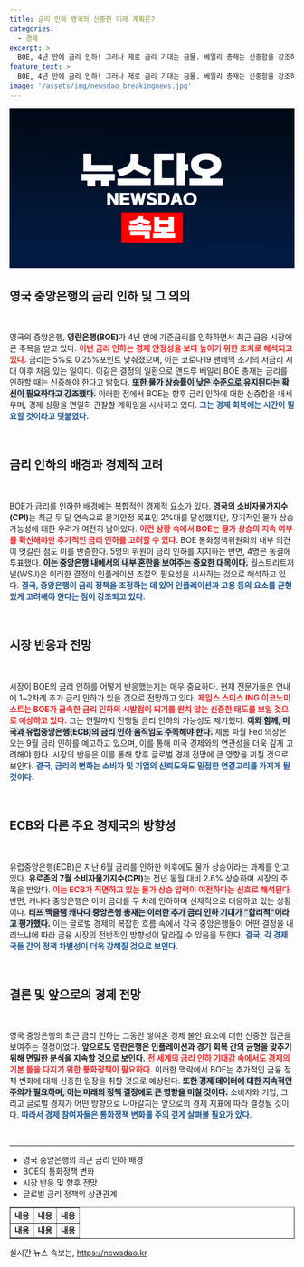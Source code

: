 ```yaml
---
title: 금리 인하 영국의 신중한 미래 계획은?
categories:
  - 경제
excerpt: >
  BOE, 4년 만에 금리 인하! 그러나 제로 금리 기대는 금물. 베일리 총재는 신중함을 강조하며 물가 상승률 전망에 대한 확신 필요성을 언급했습니다. 시장은 1~2차례 추가 인하 가능성을 점쳐요. 자세한 내용은 클릭하여 확인하세요!
feature_text: >
  BOE, 4년 만에 금리 인하! 그러나 제로 금리 기대는 금물. 베일리 총재는 신중함을 강조하며 물가 상승률 전망에 대한 확신 필요성을 언급했습니다. 시장은 1~2차례 추가 인하 가능성을 점쳐요. 자세한 내용은 클릭하여 확인하세요!
image: '/assets/img/newsdao_breakingnews.jpg'
---
```


<p><img src="/assets/img/newsdao_breakingnews.jpg" alt="bookingtag 속보" /></p>

<h2 data-ke-size="size26">영국 중앙은행의 금리 인하 및 그 의의</h2>

<p data-ke-size="size16">&nbsp;</p>

<p>영국의 중앙은행, <b>영란은행(BOE)</b>가 4년 만에 기준금리를 인하하면서 최근 금융 시장에 큰 주목을 받고 있다. <b><span style="color: #ee2323;">이번 금리 인하는 경제 안정성을 보다 높이기 위한 조치로 해석되고 있다.</span></b> 금리는 5%로 0.25%포인트 낮춰졌으며, 이는 코로나19 팬데믹 초기의 저금리 시대 이후 처음 있는 일이다. 이같은 결정의 일환으로 앤드루 베일리 BOE 총재는 금리를 인하할 때는 신중해야 한다고 밝혔다. <b><span style="background-color: #21538527;">또한 물가 상승률이 낮은 수준으로 유지된다는 확신이 필요하다고 강조했다.</span></b> 이러한 점에서 BOE는 향후 금리 인하에 대한 신중함을 내세우며, 경제 상황을 면밀히 관찰할 계획임을 시사하고 있다. <b><span style="color: #1a5490;">그는 경제 회복에는 시간이 필요할 것이라고 덧붙였다.</span></b></p>

<p data-ke-size="size16">&nbsp;</p>

<h2 data-ke-size="size26">금리 인하의 배경과 경제적 고려</h2>

<p data-ke-size="size16">&nbsp;</p>

<p>BOE가 금리를 인하한 배경에는 복합적인 경제적 요소가 있다. <b>영국의 소비자물가지수(CPI)</b>는 최근 두 달 연속으로 물가안정 목표인 2%대를 달성했지만, 장기적인 물가 상승 가능성에 대한 우려가 여전히 남아있다. <b><span style="color: #ee2323;">이런 상황 속에서 BOE는 물가 상승의 지속 여부를 확신해야만 추가적인 금리 인하를 고려할 수 있다.</span></b> BOE 통화정책위원회의 내부 의견이 엇갈린 점도 이를 반증한다. 5명의 위원이 금리 인하를 지지하는 반면, 4명은 동결에 투표했다. <b><span style="background-color: #21538527;">이는 중앙은행 내에서의 내부 혼란을 보여주는 중요한 대목이다.</span></b> 월스트리트저널(WSJ)은 이러한 결정이 인플레이션 조절의 필요성을 시사하는 것으로 해석하고 있다. <b><span style="color: #1a5490;">결국, 중앙은행이 금리 정책을 조정하는 데 있어 인플레이션과 고용 등의 요소를 균형 있게 고려해야 한다는 점이 강조되고 있다.</span></b></p>

<p data-ke-size="size16">&nbsp;</p>

<h2 data-ke-size="size26">시장 반응과 전망</h2>

<p data-ke-size="size16">&nbsp;</p>

<p>시장이 BOE의 금리 인하를 어떻게 반응했는지는 매우 중요하다. 현재 전문가들은 연내에 1~2차례 추가 금리 인하가 있을 것으로 전망하고 있다. <b><span style="color: #ee2323;">제임스 스미스 ING 이코노미스트는 BOE가 급속한 금리 인하의 시발점이 되기를 원치 않는 신중한 태도를 보일 것으로 예상하고 있다.</span></b> 그는 연말까지 진행될 금리 인하의 가능성도 제기했다. <b><span style="background-color: #21538527;">이와 함께, 미국과 유럽중앙은행(ECB)의 금리 인하 움직임도 주목해야 한다.</span></b> 제롬 파월 Fed 의장은 오는 9월 금리 인하를 예고하고 있으며, 이를 통해 미국 경제와의 연관성을 더욱 깊게 고려해야 한다. 시장의 반응은 이를 통해 향후 글로벌 경제 전망에 큰 영향을 끼칠 것으로 보인다. <b><span style="color: #1a5490;">결국, 금리의 변화는 소비자 및 기업의 신뢰도와도 밀접한 연결고리를 가지게 될 것이다.</span></b></p>

<p data-ke-size="size16">&nbsp;</p>

<h2 data-ke-size="size26">ECB와 다른 주요 경제국의 방향성</h2>

<p data-ke-size="size16">&nbsp;</p>

<p>유럽중앙은행(ECB)은 지난 6월 금리를 인하한 이후에도 물가 상승이라는 과제를 안고 있다. <b>유로존의 7월 소비자물가지수(CPI)</b>는 전년 동월 대비 2.6% 상승하며 시장의 주목을 받았다. <b><span style="color: #ee2323;">이는 ECB가 직면하고 있는 물가 상승 압력이 여전하다는 신호로 해석된다.</span></b> 반면, 캐나다 중앙은행은 이미 금리를 두 차례 인하하며 선제적으로 대응하고 있는 상황이다. <b><span style="background-color: #21538527;">티프 맥클램 캐나다 중앙은행 총재는 이러한 추가 금리 인하 기대가 "합리적"이라고 평가했다.</span></b> 이는 글로벌 경제의 복잡한 흐름 속에서 각국 중앙은행들이 어떤 결정을 내리느냐에 따라 금융 시장의 전반적인 방향성이 달라질 수 있음을 뜻한다. <b><span style="color: #1a5490;">결국, 각 경제국들 간의 정책 차별성이 더욱 강해질 것으로 보인다.</span></b></p>

<p data-ke-size="size16">&nbsp;</p>

<h2 data-ke-size="size26">결론 및 앞으로의 경제 전망</h2>

<p data-ke-size="size16">&nbsp;</p>

<p>영국 중앙은행의 최근 금리 인하는 그동안 쌓여온 경제 불안 요소에 대한 신중한 접근을 보여주는 결정이었다. <b>앞으로도 영란은행은 인플레이션과 경기 회복 간의 균형을 맞추기 위해 면밀한 분석을 지속할 것으로 보인다.</b> <b><span style="color: #ee2323;">전 세계의 금리 인하 기대감 속에서도 경제의 기본 틀을 다지기 위한 통화정책이 필요하다.</span></b> 이러한 맥락에서 BOE는 추가적인 금융 정책 변화에 대해 신중한 입장을 취할 것으로 예상된다. <b><span style="background-color: #21538527;">또한 경제 데이터에 대한 지속적인 주의가 필요하며, 이는 미래의 정책 결정에도 큰 영향을 미칠 것이다.</span></b> 소비자와 기업, 그리고 글로벌 경제가 어떤 방향으로 나아갈지는 앞으로의 경제 지표에 따라 결정될 것이다. <b><span style="color: #1a5490;">따라서 경제 참여자들은 통화정책 변화를 주의 깊게 살펴볼 필요가 있다.</span></b></p>

<p data-ke-size="size16">&nbsp;</p>

<hr>

<ul>
  <li>영국 중앙은행의 최근 금리 인하 배경</li>
  <li>BOE의 통화정책 변화</li>
  <li>시장 반응 및 향후 전망</li>
  <li>글로벌 금리 정책의 상관관계</li>
</ul>

<table style="width: 100%; border-collapse: collapse;" border="1">
  <tbody>
    <tr>
      <td style="text-align: center; height: 17px;"><b>내용</b></td>
      <td style="text-align: center; height: 17px;"><b>내용</b></td>
      <td style="text-align: center; height: 17px;"><b>내용</b></td>
    </tr>
    <tr>
      <td style="text-align: center; height: 17px;"><b>내용</b></td>
      <td style="text-align: center; height: 17px;"><b>내용</b></td>
      <td style="text-align: center; height: 17px;"><b>내용</b></td>
    </tr>
  </tbody>
</table>
실시간 뉴스 속보는, <a href="https://newsdao.kr" rel="dofollow">https://newsdao.kr</a>


